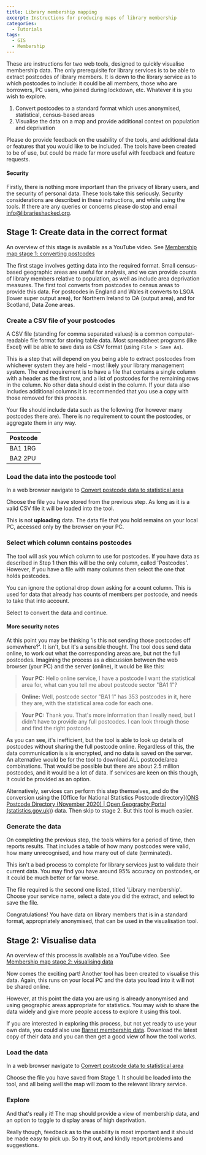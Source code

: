 ```yaml
---
title: Library membership mapping
excerpt: Instructions for producing maps of library membership
categories:
  - Tutorials
tags:
  - GIS
  - Membership
---
```


These are instructions for two web tools, designed to quickly visualise membership data. The only prerequisite for library services is to be able to extract postcodes of library members. It is down to the library service as to which postcodes to include: it could be all members, those who are borrowers, PC users, who joined during lockdown, etc. Whatever it is you wish to explore.

1. Convert postcodes to a standard format which uses anonymised, statistical, census-based areas
2. Visualise the data on a map and provide additional context on population and deprivation

Please do provide feedback on the usability of the tools, and additional data or features that you would like to be included. The tools have been created to be of use, but could be made far more useful with feedback and feature requests.

#### Security

Firstly, there is nothing more important than the privacy of library users, and the security of personal data. These tools take this seriously. Security considerations are described in these instructions, and while using the tools. If there are any queries or concerns please do stop and email [info@librarieshacked.org](mailto:info@librarieshacked.org).

## Stage 1: Create data in the correct format

An overview of this stage is available as a YouTube video. See [Membership map stage 1: converting postcodes]()

The first stage involves getting data into the required format. Small census-based geographic areas are useful for analysis, and we can provide counts of library members relative to population, as well as include area deprivation measures. The first tool converts from postcodes to census areas to provide this data. For postcodes in England and Wales it converts to LSOA (lower super output area), for Northern Ireland to OA (output area), and for Scotland, Data Zone areas.

### Create a CSV file of your postcodes

A CSV file (standing for comma separated values) is a common computer-readable file format for storing table data. Most spreadsheet programs (like Excel) will be able to save data as CSV format (using ```File > Save As```).

This is a step that will depend on you being able to extract postcodes from whichever system they are held - most likely your library management system. The end requirement is to have a file that contains a single column with a header as the first row, and a list of postcodes for the remaining rows in the column. No other data should exist in the column. If your data also includes additional columns it is recommended that you use a copy with those removed for this process.

Your file should include data such as the following (for however many postcodes there are). There is no requirement to count the postcodes, or aggregate them in any way.

| Postcode |
| ------------- |
| BA1 1RG |
| BA2 2PU |

### Load the data into the postcode tool

In a web browser navigate to [Convert postcode data to statistical area](https://create.librarydata.uk/postcode-to-lsoa)

Choose the file you have stored from the previous step. As long as it is a valid CSV file it will be loaded into the tool.

This is not **uploading** data. The data file that you hold remains on your local PC, accessed only by the browser on your PC.

### Select which column contains postcodes

The tool will ask you which column to use for postcodes. If you have data as described in Step 1 then this will be the only column, called 'Postcodes'. However, if you have a file with many columns then select the one that holds postcodes.

You can ignore the optional drop down asking for a count column. This is used for data that already has counts of members per postcode, and needs to take that into account.

Select to convert the data and continue.

#### More security notes

At this point you may be thinking 'is this not sending those postcodes off somewhere?'. It isn't, but it's a sensible thought. The tool does send data online, to work out what the corresponding areas are, but not the full postcodes. Imagining the process as a discussion between the web browser (your PC) and the server (online), it would be like this:

> **Your PC:** Hello online service, I have a postcode I want the statistical area for, what can you tell me about postcode sector "BA1 1"?

> **Online:** Well, postcode sector "BA1 1" has 353 postcodes in it, here they are, with the statistical area code for each one.

> **Your PC:** Thank you. That's more information than I really need, but I didn't have to provide any full postcodes. I can look through those and find the right postcode.

As you can see, it's inefficient, but the tool is able to look up details of postcodes without sharing the full postcode online. Regardless of this, the data communication is s is encrypted, and no data is saved on the server. An alternative would be for the tool to download ALL postcode/area combinations. That would be possible but there are about 2.5 million postcodes, and it would be a lot of data. If services are keen on this though, it could be provided as an option.

Alternatively, services can perform this step themselves, and do the conversion using the [Office for National Statistics Postcode directory]([ONS Postcode Directory (November 2020) | Open Geography Portal (statistics.gov.uk)](https://geoportal.statistics.gov.uk/datasets/ons-postcode-directory-november-2020)) data. Then skip to stage 2. But this tool is much easier.

### Generate the data

On completing the previous step, the tools whirrs for a period of time, then reports results. That includes a table of how many postcodes were valid, how many unrecognised, and how many out of date (terminated).

This isn't a bad process to complete for library services just to validate their current data. You may find you have around 95% accuracy on postcodes, or it could be much better or far worse. 

The file required is the second one listed, titled 'Library membership'. Choose your service name, select a date you did the extract, and select to save the file.

Congratulations! You have data on library members that is in a standard format, appropriately anonymised, that can be used in the visualisation tool.

## Stage 2: Visualise data

An overview of this process is available as a YouTube video. See [Membership map stage 2: visualising data]()

Now comes the exciting part! Another tool has been created to visualise this data. Again, this runs on your local PC and the data you load into it will not be shared online.

However, at this point the data you are using is already anonymised and using geographic areas appropriate for statistics. You may wish to share the data widely and give more people access to explore it using this tool.

If you are interested in exploring this process, but not yet ready to use your own data, you could also use [Barnet membership data](https://open.barnet.gov.uk/dataset/23py1/library-membership). Download the latest copy of their data and you can then get a good view of how the tool works.

### Load the data 

In a web browser navigate to [Convert postcode data to statistical area](https://create.librarydata.uk/postcode-to-lsoa)

Choose the file you have saved from Stage 1. It should be loaded into the tool, and all being well the map will zoom to the relevant library service.

### Explore

And that's really it! The map should provide a view of membership data, and an option to toggle to display areas of high deprivation.

Really though, feedback as to the usability is most important and it should be made easy to pick up. So try it out, and kindly report problems and suggestions.
